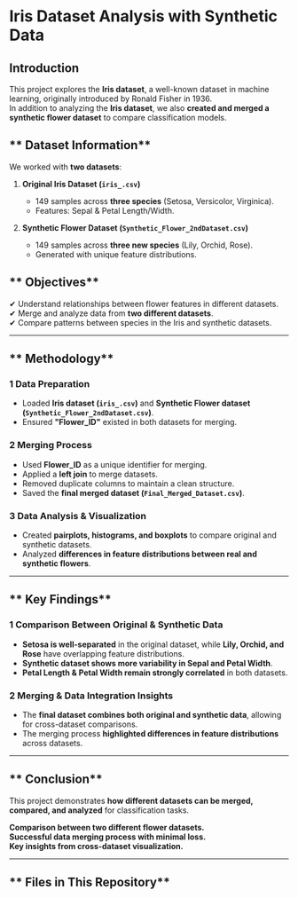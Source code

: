 #  Iris Dataset Analysis with Synthetic Data

##  Introduction
This project explores the **Iris dataset**, a well-known dataset in machine learning, originally introduced by Ronald Fisher in 1936.  
In addition to analyzing the **Iris dataset**, we also **created and merged a synthetic flower dataset** to compare classification models.

## ** Dataset Information**
We worked with **two datasets**:
1. **Original Iris Dataset (`iris_.csv`)**  
   - 149 samples across **three species** (Setosa, Versicolor, Virginica).  
   - Features: Sepal & Petal Length/Width.

2. **Synthetic Flower Dataset (`Synthetic_Flower_2ndDataset.csv`)**  
   - 149 samples across **three new species** (Lily, Orchid, Rose).  
   - Generated with unique feature distributions.

## ** Objectives**
✔ Understand relationships between flower features in different datasets.  
✔ Merge and analyze data from **two different datasets**.  
✔ Compare patterns between species in the Iris and synthetic datasets.  

---

## ** Methodology**

### **1️ Data Preparation**
- Loaded **Iris dataset (`iris_.csv`)** and **Synthetic Flower dataset (`Synthetic_Flower_2ndDataset.csv`)**.
- Ensured **"Flower_ID"** existed in both datasets for merging.

### **2️ Merging Process**
- Used **Flower_ID** as a unique identifier for merging.
- Applied a **left join** to merge datasets.
- Removed duplicate columns to maintain a clean structure.
- Saved the **final merged dataset (`Final_Merged_Dataset.csv`)**.

### **3️ Data Analysis & Visualization**
- Created **pairplots, histograms, and boxplots** to compare original and synthetic datasets.
- Analyzed **differences in feature distributions between real and synthetic flowers**.

---

## ** Key Findings**

### **1️ Comparison Between Original & Synthetic Data**
- **Setosa is well-separated** in the original dataset, while **Lily, Orchid, and Rose** have overlapping feature distributions.
- **Synthetic dataset shows more variability in Sepal and Petal Width**.
- **Petal Length & Petal Width remain strongly correlated** in both datasets.

### **2️ Merging & Data Integration Insights**
- The **final dataset combines both original and synthetic data**, allowing for cross-dataset comparisons.
- The merging process **highlighted differences in feature distributions** across datasets.

---

## ** Conclusion**
This project demonstrates **how different datasets can be merged, compared, and analyzed** for classification tasks.

 **Comparison between two different flower datasets.**  
 **Successful data merging process with minimal loss.**  
 **Key insights from cross-dataset visualization.**  

---

## ** Files in This Repository**




